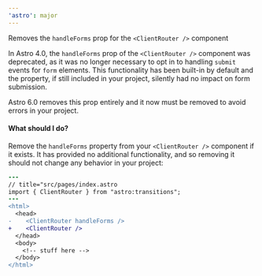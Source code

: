```yaml
---
'astro': major
---
```


Removes the `handleForms` prop for the `<ClientRouter />` component

In Astro 4.0, the `handleForms` prop of the `<ClientRouter />` component was deprecated, as it was no longer necessary to opt in to handling `submit` events for `form` elements. This functionality has been built-in by default and the property, if still included in your project, silently had no impact on form submission.

Astro 6.0 removes this prop entirely and it now must be removed to avoid errors in your project.

#### What should I do?

Remove the `handleForms` property from your `<ClientRouter />` component if it exists. It has provided no additional functionality, and so removing it should not change any behavior in your project:

```diff
---
// title="src/pages/index.astro
import { ClientRouter } from "astro:transitions";
---
<html>
  <head>
-    <ClientRouter handleForms />
+    <ClientRouter />
  </head>
  <body>
    <!-- stuff here -->
  </body>
</html>
```
